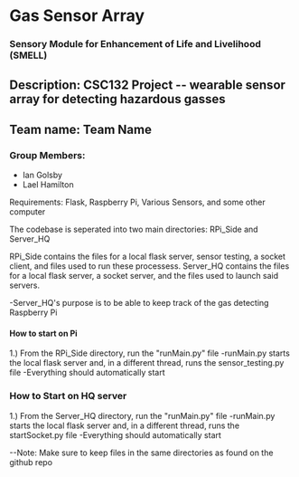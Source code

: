 # Gas Sensor Array

### Sensory Module for Enhancement of Life and Livelihood (SMELL)

## Description: CSC132 Project -- wearable sensor array for detecting hazardous gasses

## Team name: Team Name

### Group Members:
- Ian Golsby
- Lael Hamilton

Requirements: Flask, Raspberry Pi, Various Sensors, and some other computer

The codebase is seperated into two main directories:
  RPi_Side and Server_HQ
  

RPi_Side contains the files for a local flask server, sensor testing, a socket client, and files used to run these processess.
Server_HQ contains the files for a local flask server, a socket server, and the files used to launch said servers.

  -Server_HQ's purpose is to be able to keep track of the gas detecting Raspberry Pi
  
  
#### How to start on Pi
1.) From the RPi_Side directory, run the "runMain.py" file
  -runMain.py starts the local flask server and, in a different thread, runs the sensor_testing.py file
  -Everything should automatically start
  
### How to Start on HQ server
1.) From the Server_HQ directory, run the "runMain.py" file
  -runMain.py starts the local flask server and, in a different thread, runs the startSocket.py file
  -Everything should automatically start

--Note: Make sure to keep files in the same directories as found on the github repo 
